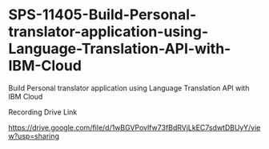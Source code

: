 # SPS-11405-Build-Personal-translator-application-using-Language-Translation-API-with-IBM-Cloud
Build Personal translator application using  Language Translation API with IBM Cloud

Recording Drive Link

https://drive.google.com/file/d/1wBGVPovlfw73fBdRVjLkEC7sdwtDBUyY/view?usp=sharing
